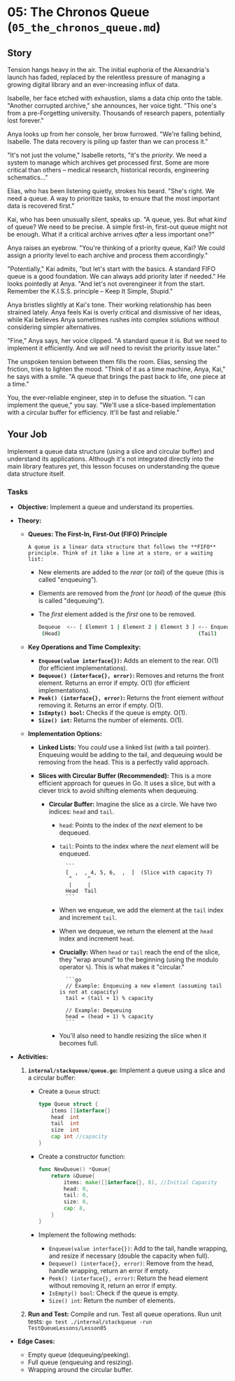 # 05: The Chronos Queue (`05_the_chronos_queue.md`)

## Story

Tension hangs heavy in the air. The initial euphoria of the Alexandria's launch has faded, replaced by the relentless pressure of managing a growing digital library and an ever-increasing influx of data.

Isabelle, her face etched with exhaustion, slams a data chip onto the table. "Another corrupted archive," she announces, her voice tight. "This one's from a pre-Forgetting university. Thousands of research papers, potentially lost forever."

Anya looks up from her console, her brow furrowed. "We're falling behind, Isabelle. The data recovery is piling up faster than we can process it."

"It's not just the volume," Isabelle retorts, "it's the *priority*. We need a system to manage which archives get processed first. Some are more critical than others – medical research, historical records, engineering schematics..."

Elias, who has been listening quietly, strokes his beard. "She's right. We need a queue. A way to prioritize tasks, to ensure that the most important data is recovered first."

Kai, who has been unusually silent, speaks up. "A queue, yes. But what *kind* of queue? We need to be precise. A simple first-in, first-out queue might not be enough. What if a critical archive arrives *after* a less important one?"

Anya raises an eyebrow. "You're thinking of a priority queue, Kai? We could assign a priority level to each archive and process them accordingly."

"Potentially," Kai admits, "but let's start with the basics. A standard FIFO queue is a good foundation. We can always add priority later if needed." He looks pointedly at Anya. "And let's not overengineer it from the start. Remember the K.I.S.S. principle – Keep It Simple, Stupid."

Anya bristles slightly at Kai's tone. Their working relationship has been strained lately. Anya feels Kai is overly critical and dismissive of her ideas, while Kai believes Anya sometimes rushes into complex solutions without considering simpler alternatives.

"Fine," Anya says, her voice clipped. "A standard queue it is. But we need to implement it efficiently. And we *will* need to revisit the priority issue later."

The unspoken tension between them fills the room. Elias, sensing the friction, tries to lighten the mood. "Think of it as a time machine, Anya, Kai," he says with a smile. "A queue that brings the past back to life, one piece at a time."

You, the ever-reliable engineer, step in to defuse the situation. "I can implement the queue," you say. "We'll use a slice-based implementation with a circular buffer for efficiency. It'll be fast and reliable."

## Your Job

Implement a queue data structure (using a slice and circular buffer) and understand its applications. Although it's not integrated directly into the main library features *yet*, this lesson focuses on understanding the queue data structure itself.

### Tasks

* **Objective:** Implement a queue and understand its properties.

* **Theory:**

  * **Queues: The First-In, First-Out (FIFO) Principle**

        A queue is a linear data structure that follows the **FIFO** principle. Think of it like a line at a store, or a waiting list:

    * New elements are added to the *rear* (or *tail*) of the queue (this is called "enqueuing").
    * Elements are removed from the *front* (or *head*) of the queue (this is called "dequeuing").
    * The *first* element added is the *first* one to be removed.

        ```bash
        Dequeue  <-- [ Element 1 | Element 2 | Element 3 ] <-- Enqueue
         (Head)                                            (Tail)
        ```

  * **Key Operations and Time Complexity:**

    * **`Enqueue(value interface{})`:** Adds an element to the rear. O(1) (for efficient implementations).
    * **`Dequeue() (interface{}, error)`:** Removes and returns the front element. Returns an error if empty. O(1) (for efficient implementations).
    * **`Peek() (interface{}, error)`:** Returns the front element *without* removing it. Returns an error if empty. O(1).
    * **`IsEmpty() bool`:** Checks if the queue is empty. O(1).
    * **`Size() int`:** Returns the number of elements. O(1).

  * **Implementation Options:**

    * **Linked Lists:** You *could* use a linked list (with a tail pointer). Enqueuing would be adding to the tail, and dequeuing would be removing from the head. This is a perfectly valid approach.
    * **Slices with Circular Buffer (Recommended):** This is a more efficient approach for queues in Go.  It uses a slice, but with a clever trick to avoid shifting elements when dequeuing.

      * **Circular Buffer:** Imagine the slice as a circle.  We have two indices: `head` and `tail`.
        * `head`:  Points to the index of the *next* element to be dequeued.
        * `tail`: Points to the index where the *next* element will be enqueued.

                ```
                [  ,  , 4, 5, 6,  ,  ]  (Slice with capacity 7)
                 ^     ^
                 |     |
                Head  Tail
                ```

        * When we enqueue, we add the element at the `tail` index and increment `tail`.
        * When we dequeue, we return the element at the `head` index and increment `head`.
        * **Crucially:** When `head` or `tail` reach the end of the slice, they "wrap around" to the beginning (using the modulo operator `%`). This is what makes it "circular."

                ```go
                // Example: Enqueuing a new element (assuming tail is not at capacity)
                tail = (tail + 1) % capacity

                // Example: Dequeuing
                head = (head + 1) % capacity
                ```

        * You'll also need to handle resizing the slice when it becomes full.

* **Activities:**

    1. **`internal/stackqueue/queue.go`:** Implement a queue using a slice and a circular buffer:
        * Create a `Queue` struct:

            ```go
            type Queue struct {
                items []interface{}
                head  int
                tail  int
                size  int
                cap int //capacity
            }
            ```

        * Create a constructor function:

            ```go
            func NewQueue() *Queue{
                return &Queue{
                    items: make([]interface{}, 8), //Initial Capacity
                    head: 0,
                    tail: 0,
                    size: 0,
                    cap: 8,
                }
            }
            ```

        * Implement the following methods:
            * `Enqueue(value interface{})`: Add to the tail, handle wrapping, and resize if necessary (double the capacity when full).
            * `Dequeue() (interface{}, error)`: Remove from the head, handle wrapping, return an error if empty.
            * `Peek() (interface{}, error)`: Return the head element without removing it, return an error if empty.
            * `IsEmpty() bool`: Check if the queue is empty.
            * `Size() int`: Return the number of elements.

    2. **Run and Test:** Compile and run. Test all queue operations.  Run unit tests: `go test ./internal/stackqueue -run TestQueueLessons/Lesson05`

* **Edge Cases:**
  * Empty queue (dequeuing/peeking).
  * Full queue (enqueuing and resizing).
  * Wrapping around the circular buffer.
